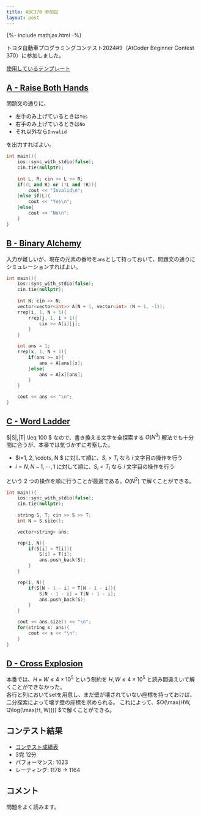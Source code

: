 ```yaml
---
title: ABC370 参加記
layout: post
---
```


{%- include mathjax.html -%}

トヨタ自動車プログラミングコンテスト2024#9（AtCoder Beginner Contest 370）に参加しました。

[使用しているテンプレート](https://github.com/m1ffyz/library/tree/main/template/template.cpp)

## [A - Raise Both Hands](https://atcoder.jp/contests/abc370/tasks/abc370_a)

問題文の通りに、
- 左手のみ上げているときは`Yes`
- 右手のみ上げているときは`No`
- それ以外なら`Invalid`

を出力すればよい。
```c++
int main(){
    ios::sync_with_stdio(false);
    cin.tie(nullptr);
    
    int L, R; cin >> L >> R;
    if((L and R) or (!L and !R)){
        cout << "Invalid\n";
    }else if(L){
        cout << "Yes\n";
    }else{
        cout << "No\n";
    }
}
```

## [B - Binary Alchemy](https://atcoder.jp/contests/abc370/tasks/abc370_b)

入力が難しいが、現在の元素の番号を`ans`として持っておいて、問題文の通りにシミュレーションすればよい。

```c++
int main(){
    ios::sync_with_stdio(false);
    cin.tie(nullptr);
    
    int N; cin >> N;
    vector<vector<int>> A(N + 1, vector<int> (N + 1, -1));
    rrep(i, 1, N + 1){
        rrep(j, 1, i + 1){
            cin >> A[i][j];
        }
    }

    int ans = 1;
    rrep(x, 1, N + 1){
        if(ans >= x){
            ans = A[ans][x];
        }else{
            ans = A[x][ans];
        }
    }

    cout << ans << "\n";
}
```

## [C - Word Ladder](https://atcoder.jp/contests/abc370/tasks/abc370_c)

$|S|,|T| \leq 100 $ なので、書き換える文字を全探索する $O(N^3)$ 解法でも十分間に合うが、本番では気づかずに考察した。

- $i=1, 2, \cdots, N $ に対して順に、$S_i > T_i$ なら $i$ 文字目の操作を行う
- $i = N, N - 1, \cdots, 1$ に対して順に、$S_i < T_i$ なら $i$ 文字目の操作を行う

という $2$ つの操作を順に行うことが最適である。$O(N^2)$ で解くことができる。

```c++
int main(){
    ios::sync_with_stdio(false);
    cin.tie(nullptr);
    
    string S, T; cin >> S >> T;
    int N = S.size();

    vector<string> ans;

    rep(i, N){
        if(S[i] > T[i]){
            S[i] = T[i];
            ans.push_back(S);
        }
    }

    rep(i, N){
        if(S[N - 1 - i] < T[N - 1 - i]){
            S[N - 1 - i] = T[N - 1 - i];
            ans.push_back(S);
        }
    }

    cout << ans.size() << "\n";
    for(string s: ans){
        cout << s << "\n";
    }
}
```

## [D - Cross Explosion](https://atcoder.jp/contests/abc370/tasks/abc370_d)

本番では、$H\times W \leq 4 \times 10^5$ という制約を $H, W \leq 4 \times 10^5$ と読み間違えいて解くことができなかった。<br>
各行と列においてsetを用意し、まだ壁が壊されていない座標を持っておけば、二分探索によって壊す壁の座標を求められる。
これによって、$O(\max(HW, Q\log(\max(H, W)))) $で解くことができる。


## コンテスト結果
- [コンテスト成績表](https://atcoder.jp/users/m1ffyz/history/share/abc370)
- 3完 12分
- パフォーマンス: 1023
- レーティング: 1178 -> 1164

## コメント
問題をよく読みます。
